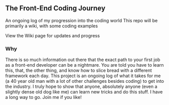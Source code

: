 ## The Front-End Coding Journey
An ongoing log of my progression into the coding world
This repo will be primarily a wiki, with some coding examples

View the Wiki page for updates and progress

### Why

There is so much information out there that the exact path to your first job as a front-end developer can be a nightmare. You are told you have to learn this, that, the other thing, and know how to slice bread with a different framework each day. This project is an ongoing log of what it takes for me (a 40 year old man with a lot of other challenges besides coding) to get into the industry. I truly hope to show that anyone, absolutely anyone (even a slightly dense old dog like me) can learn new tricks and do this stuff. I have a long way to go. Join me if you like!
